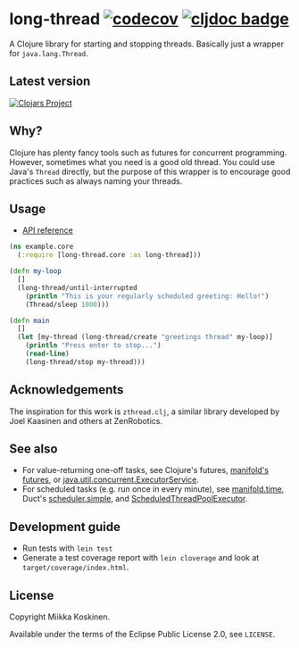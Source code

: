 <!--
SPDX-FileCopyrightText: 2018 Miikka Koskinen
SPDX-License-Identifier: EPL-2.0
-->

# long-thread [![codecov](https://codecov.io/gh/miikka/long-thread/branch/master/graph/badge.svg)](https://codecov.io/gh/miikka/long-thread) [![cljdoc badge](https://cljdoc.org/badge/miikka/long-thread)](https://cljdoc.org/d/miikka/long-thread/CURRENT)

A Clojure library for starting and stopping threads. Basically just a wrapper for
`java.lang.Thread`.

## Latest version

[![Clojars Project](https://clojars.org/miikka/long-thread/latest-version.svg)](https://clojars.org/miikka/long-thread)

## Why?

Clojure has plenty fancy tools such as futures for concurrent programming.
However, sometimes what you need is a good old thread. You could use Java's
`Thread` directly, but the purpose of this wrapper is to encourage good
practices such as always naming your threads.

## Usage

* [API reference](https://cljdoc.org/d/miikka/long-thread/CURRENT)

```clojure
(ns example.core
  (:require [long-thread.core :as long-thread]))

(defn my-loop
  []
  (long-thread/until-interrupted
    (println "This is your regularly scheduled greeting: Hello!")
    (Thread/sleep 1000)))

(defn main
  []
  (let [my-thread (long-thread/create "greetings thread" my-loop)]
    (println "Press enter to stop...")
    (read-line)
    (long-thread/stop my-thread)))
```

## Acknowledgements

The inspiration for this work is `zthread.clj`, a similar library developed by
Joel Kaasinen and others at ZenRobotics.

## See also

* For value-returning one-off tasks, see Clojure's futures, [manifold's futures](http://aleph.io/manifold/deferreds.html#future-vs-manifold-deferred-future), or [java.util.concurrent.ExecutorService](https://docs.oracle.com/javase/7/docs/api/java/util/concurrent/ExecutorService.html).
* For scheduled tasks (e.g. run once in every minute), see [manifold.time](https://aleph.io/codox/manifold/manifold.time.html), Duct's [scheduler.simple](https://github.com/duct-framework/scheduler.simple), and [ScheduledThreadPoolExecutor](https://docs.oracle.com/javase/7/docs/api/java/util/concurrent/ScheduledThreadPoolExecutor.html).

## Development guide

* Run tests with `lein test`
* Generate a test coverage report with `lein cloverage` and look at `target/coverage/index.html`.

## License

Copyright Miikka Koskinen.

Available under the terms of the Eclipse Public License 2.0, see `LICENSE`.

